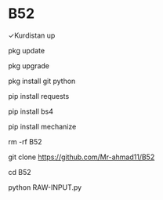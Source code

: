 # B52
✓Kurdistan up

pkg update

pkg upgrade 

pkg install git python

pip install requests 

pip install bs4 

pip install mechanize 

rm -rf B52

git clone https://github.com/Mr-ahmad11/B52

cd B52

python RAW-INPUT.py
